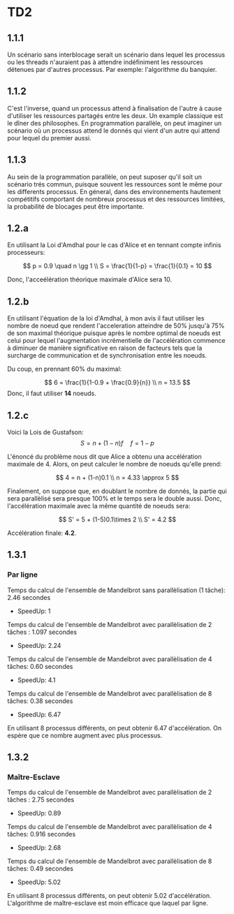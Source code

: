 # TD2

## 1.1.1

Un scénario sans interblocage serait un scénario dans lequel les processus ou les threads n'auraient pas à attendre indéfiniment les ressources détenues par d'autres processus. Par exemple: l'algorithme du banquier.

## 1.1.2

C'est l'inverse, quand un processus attend à finalisation de l'autre à cause d'utiliser les ressources partagés entre les deux. Un example classique est le dîner des philosophes. En programmation parallèle, on peut imaginer un scénario où un processus attend le donnés qui vient d'un autre qui attend pour lequel du premier aussi.

## 1.1.3

Au sein de la programmation parallèle, on peut suposer qu'il soit un scénario trés commun, puisque souvent les ressources sont le même pour les differents processus. En géneral, dans des environnements hautement compétitifs comportant de nombreux processus et des ressources limitées, la probabilité de blocages peut être importante.

## 1.2.a

En utilisant la Loi d'Amdhal pour le cas d'Alice et en tennant compte infinis processeurs:

$$
 p = 0.9
 \quad
 n \gg 1
 \\
 S = \frac{1}{1-p} = \frac{1}{0.1} = 10
$$

Donc, l'acceélération théorique maximale d'Alice sera 10.

## 1.2.b

En utilisant l'équation de la loi d'Amdhal, à mon avis il faut utiliser les nombre de noeud que rendent l'acceleration atteindre de 50% jusqu'à 75% de son maximal théorique puisque après le nombre optimal de noeuds est celui pour lequel l'augmentation incrémentielle de l'accélération commence à diminuer de manière significative en raison de facteurs tels que la surcharge de communication et de synchronisation entre les noeuds.

Du coup, en prennant 60% du maximal:

$$
 6 = \frac{1}{1-0.9 + \frac{0.9}{n}} \\
 n = 13.5
$$
Donc, il faut utiliser **14** noeuds.

## 1.2.c

Voici la Lois de Gustafson:
$$
 S = n + (1 - n)f \quad f = 1 - p
$$

L'énoncé du problème nous dit que Alice a obtenu una accélération maximale de 4. Alors, on peut calculer le nombre de noeuds qu'elle prend:

$$
 4 = n + (1-n)0.1 \\
 n = 4.33 \approx 5
$$

Finalement, on suppose que, en doublant le nombre de donnés, la partie qui sera parallèlisé sera presque 100% et le temps sera le double aussi. Donc, l'accélération maximale avec la même quantité de noeuds sera:

$$
 S' = 5 + (1-5)0.1\times 2 \\
 S' = 4.2
$$

Accélération finale: **4.2**.

## 1.3.1

### Par ligne
  
Temps du calcul de l'ensemble de Mandelbrot sans parallèlisation (1 tâche): 2.46 secondes

- SpeedUp: 1

Temps du calcul de l'ensemble de Mandelbrot avec parallèlisation de 2 tâches : 1.097 secondes

- SpeedUp: 2.24

Temps du calcul de l'ensemble de Mandelbrot avec parallèlisation de 4 tâches: 0.60 secondes

- SpeedUp: 4.1

Temps du calcul de l'ensemble de Mandelbrot avec parallèlisation de 8 tâches: 0.38 secondes

- SpeedUp: 6.47

En utilisant 8 processus différents, on peut obtenir 6.47 d'accélération. On espère que ce nombre augment avec plus processus.

## 1.3.2

### Maître-Esclave

Temps du calcul de l'ensemble de Mandelbrot avec parallèlisation de 2 tâches : 2.75 secondes

- SpeedUp: 0.89

Temps du calcul de l'ensemble de Mandelbrot avec parallèlisation de 4 tâches: 0.916 secondes

- SpeedUp: 2.68

Temps du calcul de l'ensemble de Mandelbrot avec parallèlisation de 8 tâches: 0.49 secondes

- SpeedUp: 5.02
  
En utilisant 8 processus différents, on peut obtenir 5.02 d'accélération. L'algorithme de maître-esclave est moin efficace que laquel par ligne.
